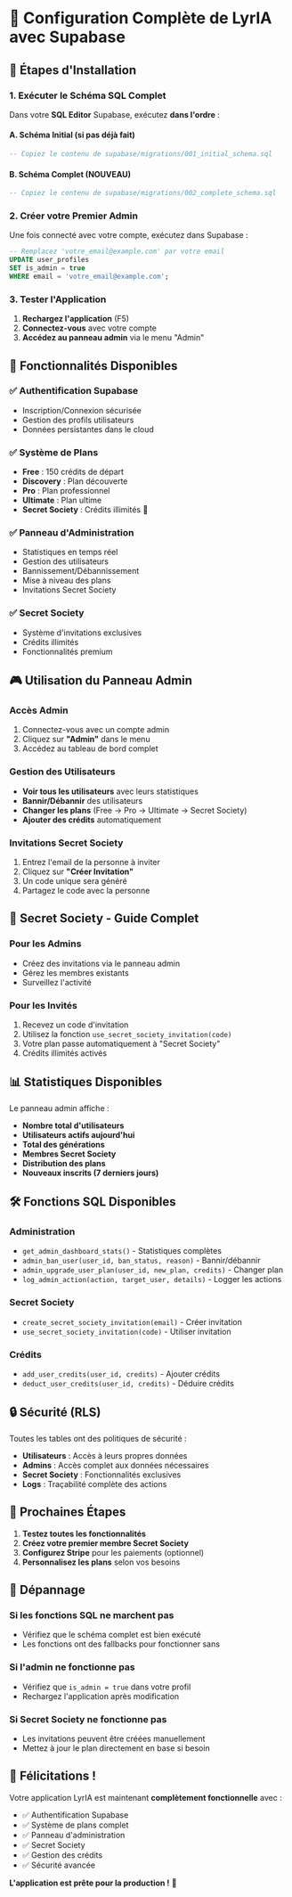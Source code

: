 # 🎵 Configuration Complète de LyrIA avec Supabase

## 🎯 **Étapes d'Installation**

### 1. **Exécuter le Schéma SQL Complet**

Dans votre **SQL Editor** Supabase, exécutez **dans l'ordre** :

#### A. Schéma Initial (si pas déjà fait)
```sql
-- Copiez le contenu de supabase/migrations/001_initial_schema.sql
```

#### B. Schéma Complet (NOUVEAU)
```sql
-- Copiez le contenu de supabase/migrations/002_complete_schema.sql
```

### 2. **Créer votre Premier Admin**

Une fois connecté avec votre compte, exécutez dans Supabase :

```sql
-- Remplacez 'votre_email@example.com' par votre email
UPDATE user_profiles 
SET is_admin = true 
WHERE email = 'votre_email@example.com';
```

### 3. **Tester l'Application**

1. **Rechargez l'application** (F5)
2. **Connectez-vous** avec votre compte
3. **Accédez au panneau admin** via le menu "Admin"

## 🔧 **Fonctionnalités Disponibles**

### ✅ **Authentification Supabase**
- Inscription/Connexion sécurisée
- Gestion des profils utilisateurs
- Données persistantes dans le cloud

### ✅ **Système de Plans**
- **Free** : 150 crédits de départ
- **Discovery** : Plan découverte
- **Pro** : Plan professionnel
- **Ultimate** : Plan ultime
- **Secret Society** : Crédits illimités 🔮

### ✅ **Panneau d'Administration**
- Statistiques en temps réel
- Gestion des utilisateurs
- Bannissement/Débannissement
- Mise à niveau des plans
- Invitations Secret Society

### ✅ **Secret Society**
- Système d'invitations exclusives
- Crédits illimités
- Fonctionnalités premium

## 🎮 **Utilisation du Panneau Admin**

### Accès Admin
1. Connectez-vous avec un compte admin
2. Cliquez sur **"Admin"** dans le menu
3. Accédez au tableau de bord complet

### Gestion des Utilisateurs
- **Voir tous les utilisateurs** avec leurs statistiques
- **Bannir/Débannir** des utilisateurs
- **Changer les plans** (Free → Pro → Ultimate → Secret Society)
- **Ajouter des crédits** automatiquement

### Invitations Secret Society
1. Entrez l'email de la personne à inviter
2. Cliquez sur **"Créer Invitation"**
3. Un code unique sera généré
4. Partagez le code avec la personne

## 🔮 **Secret Society - Guide Complet**

### Pour les Admins
- Créez des invitations via le panneau admin
- Gérez les membres existants
- Surveillez l'activité

### Pour les Invités
1. Recevez un code d'invitation
2. Utilisez la fonction `use_secret_society_invitation(code)`
3. Votre plan passe automatiquement à "Secret Society"
4. Crédits illimités activés

## 📊 **Statistiques Disponibles**

Le panneau admin affiche :
- **Nombre total d'utilisateurs**
- **Utilisateurs actifs aujourd'hui**
- **Total des générations**
- **Membres Secret Society**
- **Distribution des plans**
- **Nouveaux inscrits (7 derniers jours)**

## 🛠️ **Fonctions SQL Disponibles**

### Administration
- `get_admin_dashboard_stats()` - Statistiques complètes
- `admin_ban_user(user_id, ban_status, reason)` - Bannir/débannir
- `admin_upgrade_user_plan(user_id, new_plan, credits)` - Changer plan
- `log_admin_action(action, target_user, details)` - Logger les actions

### Secret Society
- `create_secret_society_invitation(email)` - Créer invitation
- `use_secret_society_invitation(code)` - Utiliser invitation

### Crédits
- `add_user_credits(user_id, credits)` - Ajouter crédits
- `deduct_user_credits(user_id, credits)` - Déduire crédits

## 🔒 **Sécurité (RLS)**

Toutes les tables ont des politiques de sécurité :
- **Utilisateurs** : Accès à leurs propres données
- **Admins** : Accès complet aux données nécessaires
- **Secret Society** : Fonctionnalités exclusives
- **Logs** : Traçabilité complète des actions

## 🚀 **Prochaines Étapes**

1. **Testez toutes les fonctionnalités**
2. **Créez votre premier membre Secret Society**
3. **Configurez Stripe** pour les paiements (optionnel)
4. **Personnalisez les plans** selon vos besoins

## 🐛 **Dépannage**

### Si les fonctions SQL ne marchent pas
- Vérifiez que le schéma complet est bien exécuté
- Les fonctions ont des fallbacks pour fonctionner sans

### Si l'admin ne fonctionne pas
- Vérifiez que `is_admin = true` dans votre profil
- Rechargez l'application après modification

### Si Secret Society ne fonctionne pas
- Les invitations peuvent être créées manuellement
- Mettez à jour le plan directement en base si besoin

## 🎉 **Félicitations !**

Votre application LyrIA est maintenant **complètement fonctionnelle** avec :
- ✅ Authentification Supabase
- ✅ Système de plans complet
- ✅ Panneau d'administration
- ✅ Secret Society
- ✅ Gestion des crédits
- ✅ Sécurité avancée

**L'application est prête pour la production !** 🚀
